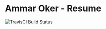 # Ammar Oker - Resume

![TravisCI Build Status](https://api.travis-ci.com/ammar-oker/resume.svg?branch=main&status=passed)